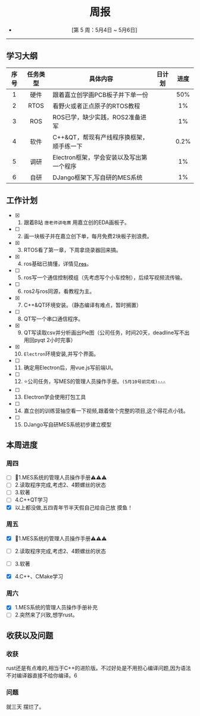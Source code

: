 # <center> 周报 
- <center>[第 5 周：5月4日 ~ 5月6日]  

***

## 学习大纲
|序号|任务类型|具体内容|日计划|进度|
|:--:|:-----:|-------|:----:|:--:|
|1 |硬件 |跟着嘉立创学画PCB板子并下单一份 |  | 50% |
|2 |RTOS |看野火或者正点原子的RTOS教程 |  | 1% | 
|3 |ROS |ROS已学，缺少实践，ROS2准备进军 |  | 1% |
|4 |软件 |C++&QT，帮现有产线程序换框架，顺手练一下 |  | 0.2% |
|5 |调研 |Electron框架，学会安装以及写出第一个程序 |  | 1% | 
|6 |自研 |DJango框架下,写自研的MES系统| |1%|

## 工作计划

- [x] 1. 跟着B站 `唐老师讲电赛` 用嘉立创的EDA画板子。
- [ ] 2. 画一块板子并在嘉立创下单，每月免费2块板子别浪费。
- [x] 3. RTOS看了第一章，下周拿烧录器回来搞。
- [x] 4. ros基础已搞懂，详情见[**`ros`**](/ROS%E6%9C%BA%E5%99%A8%E4%BA%BA/ROS.md)。
- [ ] 5. ros写一个通信控制模组（先考虑写个小车控制），后续写视频流传输。
- [ ] 6. ros2与ros同源，看教程为主。
- [x] 7. C++&QT环境安装。（静态编译有难点，暂时搁置）
- [ ] 8. QT写一个串口通信程序。
- [x] 9. QT写读取csv并分析画出Pie图（公司任务，时间20天，deadline写不出用回pyqt 2小时完事）
- [x] 10. `Electron`环境安装,并写个界面。
- [ ] 11. 确定用Electron后，用vue.js写前端UI。
- [ ] 12. ⭐公司任务，写MES的管理人员操作手册。`(5月10号前完成)⚠️⚠️⚠️`
- [ ] 13. Electron学会使用打包工具
- [ ] 14. 嘉立创的训练营抽空看一下视频,跟着做个完整的项目,这个得花点小钱。
- [ ] 15. DJango写自研MES系统初步建立模型

## 本周进度

### 周四
- [ ] 🌟1.MES系统的管理人员操作手册⚠️⚠️⚠️
- [ ] 2.读取程序完成,考虑2、4颗螺丝的状态
- [ ] 3.软著
- [ ] 4.C++QT学习
- [x] 以上都没做,五四青年节半天假自己给自己放  摸鱼！

### 周五
- [x] 🌟1.MES系统的管理人员操作手册⚠️⚠️⚠️
- [ ] 2.读取程序完成,考虑2、4颗螺丝的状态
- [ ] 3.软著
- [x] 4.C++、CMake学习


### 周六
- [x] 1.MES系统的管理人员操作手册补充
- [ ] 2.突然来了兴致,想学rust。

## 收获以及问题
### 收获
rust还是有点难的,相当于C++的进阶版。不过好处是不用担心编译问题,因为语法不对编译器直接不给你编译。6

### 问题
就三天 摆烂了。